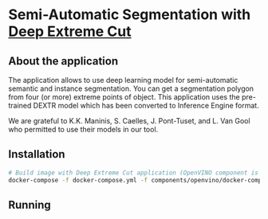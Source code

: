 # Semi-Automatic Segmentation with [Deep Extreme Cut](http://www.vision.ee.ethz.ch/~cvlsegmentation/dextr/)

## About the application

The application allows to use deep learning model for semi-automatic semantic and instance segmentation.
You can get a segmentation polygon from four (or more) extreme points of object.
This application uses the pre-trained DEXTR model which has been converted to Inference Engine format.

We are grateful to K.K. Maninis, S. Caelles, J. Pont-Tuset, and L. Van Gool who permitted to use their models in our tool.

## Installation

```bash
# Build image with Deep Extreme Cut application (OpenVINO component is also needed)
docker-compose -f docker-compose.yml -f components/openvino/docker-compose.openvino.yml -f cvat/apps/dextr_segmentation/docker-compose.dextr.yml build
```

## Running
